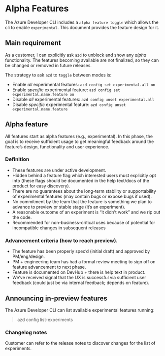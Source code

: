 # Alpha Features

The Azure Developer CLI includes a `alpha feature toggle` which allows the cli to enable `experimental`. This document provides the feature design for it.

## Main requirement

As a customer, I can explicitly ask `azd` to unblock and show any _alpha_ functionality. The features becoming available are not finalized, so they can be changed or removed in future releases.

The strategy to ask `azd` to `toggle` between modes is:

- Enable _all_ experimental features: `azd config set experimental.all on`
- Enable _specific_ experimental feature: `azd config set experimental.name.feature on`
- Disable _all_ experimental features: `azd config unset experimental.all`
- Disable _specific_ experimental feature: `azd config unset experimental.name.feature`

## Alpha feature

All features start as alpha features (e.g., experimental). In this phase, the goal is to receive sufficient usage to get meaningful feedback around the feature’s design, functionality and user experience.

### Definition

-	These features are under active development.
-	Hidden behind a feature flag which interested users must explicitly opt into (these flags should be documented in the help text/docs of the product for easy discovery).
-	There are no guarantees about the long-term stability or supportability of experimental features (may contain bugs or expose bugs if used).
-	No commitment by the team that the feature is something we plan to advance to preview or stable stage (it’s an experiment).
-	A reasonable outcome of an experiment is “it didn’t work” and we rip out the code.
-	Recommended for non-business-critical uses because of potential for incompatible changes in subsequent releases

### Advancement criteria (how to reach preview).

-	The feature has been properly spec’d (initial draft) and approved by PM/eng/design.
-	PM + engineering team has had a formal review meeting to sign off on feature advancement to next phase.
-	Feature is documented on DevHub + there is help text in product.
-	We’ve received signal that the UX is successful via sufficient user feedback (could just be via internal feedback; depends on feature).


## Announcing in-preview features

The Azure Developer CLI can list available experimental features running:

> azd config list-experiments

### Changelog notes

Customer can refer to the release notes to discover changes for the list of experiments.
